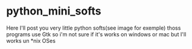 python_mini_softs
=================

Here I'll post you very little python softs(see image for exemple)
thoss programs use Gtk so i'm not sure if it's works on windows or mac but I'll works un *nix OSes
